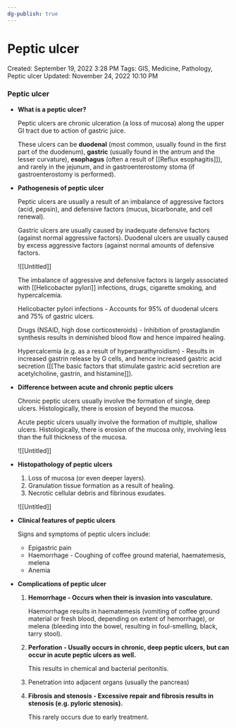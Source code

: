 ```yaml
---
dg-publish: true
---
```


# Peptic ulcer

Created: September 19, 2022 3:28 PM
Tags: GIS, Medicine, Pathology, Peptic ulcer
Updated: November 24, 2022 10:10 PM

### Peptic ulcer

- **What is a peptic ulcer?**
    
    Peptic ulcers are chronic ulceration (a loss of mucosa) along the upper GI tract due to action of gastric juice.
    
    These ulcers can be **duodenal** (most common, usually found in the first part of the duodenum), **gastric** (usually found in the antrum and the lesser curvature), **esophagus** (often a result of [[Reflux esophagitis]]), and rarely in the jejunum, and in gastroenterostomy stoma (if gastroenterostomy is performed).
    
- **Pathogenesis of peptic ulcer**
    
    Peptic ulcers are usually a result of an imbalance of aggressive factors (acid, pepsin), and defensive factors (mucus, bicarbonate, and cell renewal).
    
    Gastric ulcers are usually caused by inadequate defensive factors (against normal aggressive factors). Duodenal ulcers are usually caused by excess aggressive factors (against normal amounts of defensive factors.
    
    ![[Untitled]]
    
    The imbalance of aggressive and defensive factors is largely associated with [[Helicobacter pylori]] infections, drugs, cigarette smoking, and hypercalcemia.
    
    Helicobacter pylori infections - Accounts for 95% of duodenal ulcers and 75% of gastric ulcers.
    
    Drugs (NSAID, high dose corticosteroids) - Inhibition of prostaglandin synthesis results in deminished blood flow and hence impaired healing.
    
    Hypercalcemia (e.g. as a result of hyperparathyroidism) - Results in increased gastrin release by G cells, and hence increased gastric acid secretion ([[The basic factors that stimulate gastric acid secretion are acetylcholine, gastrin, and histamine]]).
    
- **Difference between acute and chronic peptic ulcers**
    
    Chronic peptic ulcers usually involve the formation of single, deep ulcers. Histologically, there is erosion of beyond the mucosa.
    
    Acute peptic ulcers usually involve the formation of multiple, shallow ulcers. Histologically, there is erosion of the mucosa only, involving less than the full thickness of the mucosa.
    
    ![[Untitled]]
    
- **Histopathology of peptic ulcers**
    1. Loss of mucosa (or even deeper layers).
    2. Granulation tissue formation as a result of healing.
    3. Necrotic cellular debris and fibrinous exudates.
    
    ![[Untitled]]
    
- **Clinical features of peptic ulcers**
    
    Signs and symptoms of peptic ulcers include:
    
    - Epigastric pain
    - Haemorrhage - Coughing of coffee ground material, haematemesis, melena
    - Anemia
- **Complications of peptic ulcer**
    1. **Hemorrhage - Occurs when their is invasion into vasculature.**
        
        Haemorrhage results in haematemesis (vomiting of coffee ground material or fresh blood, depending on extent of hemorrhage), or melena (bleeding into the bowel, resulting in foul-smelling, black, tarry stool).
        
    2. **Perforation - Usually occurs in chronic, deep peptic ulcers, but can occur in acute peptic ulcers as well.**
        
        This results in chemical and bacterial peritonitis.
        
    3. Penetration into adjacent organs (usually the pancreas)
    4. **Fibrosis and stenosis - Excessive repair and fibrosis results in stenosis (e.g. pyloric stenosis).**
        
        This rarely occurs due to early treatment.